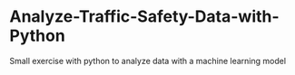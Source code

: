 # Analyze-Traffic-Safety-Data-with-Python
Small exercise with python to analyze data with a machine learning model
